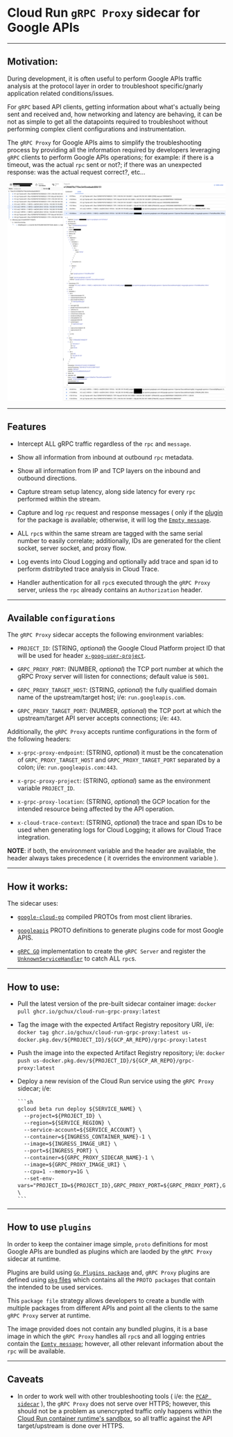 # Cloud Run `gRPC Proxy` sidecar for Google APIs

---

## Motivation:

During development, it is often useful to perform Google APIs traffic analysis at the protocol layer in order to troubleshoot specific/gnarly application related conditions/issues.

For `gRPC` based API clients, getting information about what's actually being sent and received and, how networking and latency are behaving,
it can be not as simple to get all the datapoints required to troubleshoot without performing complex client configurations and instrumentation.

The `gRPC Proxy` for Google APIs aims to simplify the troubleshooting process by providing all the information required by developers leveraging `gRPC` clients to perform Google APIs operations;
for example: if there is a timeout, was the actual `rpc` sent or not?; if there was an unexpected response: was the actual request correct?, etc...

![alt text](https://github.com/gchux/cloud-run-grpc-proxy/blob/main/img/grpc_proxy.png?raw=true)

---

## Features

- Intercept ALL gRPC traffic regardless of the `rpc` and `message`.

- Show all information from inbound at outbound `rpc` metadata.

- Show all information from IP and TCP layers on the inbound and outbound directions.

- Capture stream setup latency, along side latency for every `rpc` performed within the stream.

- Capture and log `rpc` request and response messages ( only if the [plugin](https://github.com/gchux/cloud-run-grpc-proxy/tree/main/_plugins) for the package is available; otherwise, it will log the [`Empty message`](https://pkg.go.dev/google.golang.org/protobuf/types/known/emptypb).

- ALL `rpc`s within the same stream are tagged with the same serial number to easily correlate; additionally, IDs are generated for the client socket, server socket, and proxy flow.

- Log events into Cloud Logging and optionally add trace and span id to perform distribyted trace analysis in Cloud Trace.

- Handler authentication for all `rpc`s executed through the `gRPC Proxy` server, unless the `rpc` already contains an `Authorization` header.

---

## Available `configurations`

The `gRPC Proxy` sidecar accepts the following environment variables:

- `PROJECT_ID`: (STRING, _optional_) the Google Cloud Platform project ID that will be used for header [`x-goog-user-project`](https://cloud.google.com/apis/docs/system-parameters#definitions).

- `GRPC_PROXY_PORT`: (NUMBER, _optional_) the TCP port number at which the gRPC Proxy server will listen for connections; default value is `5001`.

- `GRPC_PROXY_TARGET_HOST`: (STRING, _optional_) the fully qualified domain name of the upstream/target host; i/e: `run.googleapis.com`.

- `GRPC_PROXY_TARGET_PORT`: (NUMBER, _optional_) the TCP port at which the upstream/target API server accepts connections; i/e: `443`.

Additionally, the `gRPC Proxy` accepts runtime configurations in the form of the following headers:

- `x-grpc-proxy-endpoint`: (STRING, _optional_) it must be the concatenation of `GRPC_PROXY_TARGET_HOST` and `GRPC_PROXY_TARGET_PORT` separated by a colon; i/e: `run.googleapis.com:443`.

- `x-grpc-proxy-project`: (STRING, _optional_) same as the environment variable `PROJECT_ID`.

- `x-grpc-proxy-location`: (STRING, _optional_) the GCP location for the intended resource being affected by the API operation.

- `x-cloud-trace-context`: (STRING, _optional_) the trace and span IDs to be used when generating logs for Cloud Logging; it allows for Cloud Trace integration.

**NOTE**: if both, the environment variable and the header are available, the header always takes precedence ( it overrides the environment variable ).

---

## How it works:

The sidecar uses:

- [`google-cloud-go`](https://github.com/googleapis/google-cloud-go) compiled PROTOs from most client libraries.

- [`googleapis`](https://github.com/googleapis/googleapis) PROTO definitions to generate plugins code for most Google APIS.

- [`gRPC GO`](https://pkg.go.dev/google.golang.org/grpc) implementation to create the `gRPC Server` and register the [`UnknownServiceHandler`](https://pkg.go.dev/google.golang.org/grpc#UnknownServiceHandler) to catch ALL `rpc`s.

---

## How to use:

- Pull the latest version of the pre-built sidecar container image: `docker pull ghcr.io/gchux/cloud-run-grpc-proxy:latest`

- Tag the image with the expected Artifact Registry repository URI, i/e: `docker tag ghcr.io/gchux/cloud-run-grpc-proxy:latest us-docker.pkg.dev/${PROJECT_ID}/${GCP_AR_REPO}/grpc-proxy:latest`

- Push the image into the expected Artifact Registry repository; i/e: `docker push us-docker.pkg.dev/${PROJECT_ID}/${GCP_AR_REPO}/grpc-proxy:latest`

- Deploy a new revision of the Cloud Run service using the `gRPC Proxy` sidecar; i/e:

      ```sh
      gcloud beta run deploy ${SERVICE_NAME} \
        --project=${PROJECT_ID} \
        --region=${SERVICE_REGION} \
        --service-account=${SERVICE_ACCOUNT} \
        --container=${INGRESS_CONTAINER_NAME}-1 \
        --image=${INGRESS_IMAGE_URI} \
        --port=${INGRESS_PORT} \
        --container=${GRPC_PROXY_SIDECAR_NAME}-1 \
        --image=${GRPC_PROXY_IMAGE_URI} \
        --cpu=1 --memory=1G \
        --set-env-vars="PROJECT_ID=${PROJECT_ID},GRPC_PROXY_PORT=${GRPC_PROXY_PORT},GRPC_PROXY_TARGET_HOST=${GRPC_PROXY_TARGET_HOST},GRPC_PROXY_TARGET_PORT=${GRPC_PROXY_TARGET_PORT}" \
      ```

---

## How to use `plugins`

In order to keep the container image simple, `proto` definitions for most Google APIs are bundled as plugins which are laoded by the `gRPC Proxy` sidecar at runtime.

Plugins are build using [`Go Plugins package`](https://pkg.go.dev/plugin) and, `gRPC Proxy` plugins are defined using [`pkg` files](https://github.com/gchux/cloud-run-grpc-proxy/tree/main/_plugins_pkg) which contains all the `PROTO packages` that contain the intended to be used services.

This `package file` strategy allows developers to create a bundle with multiple packages from different APIs and point all the clients to the same `gRPC Proxy` server at runtime.

The image provided does not contain any bundled plugins, it is a base image in which the `gRPC Proxy` handles all `rpc`s and all logging entries contain the [`Epmty message`](https://pkg.go.dev/google.golang.org/protobuf/types/known/emptypb); however, all other relevant information about the `rpc` will be available.

---

## Caveats

- In order to work well with other troubleshooting tools ( i/e: the [`PCAP sidecar`](https://github.com/gchux/cloud-run-tcpdump) ), the `gRPC Proxy` does not serve over HTTPS; however, this should not be a problem as unencrypted traffic only happens within the [Cloud Run container runtime's sandbox](https://cloud.google.com/run/docs/container-contract#sandbox), so all traffic against the API target/upstream is done over HTTPS.
